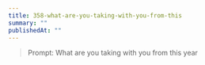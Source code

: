 ```yaml
---
title: 358-what-are-you-taking-with-you-from-this
summary: ""
publishedAt: ""
---
```


> Prompt: What are you taking with you from this year

